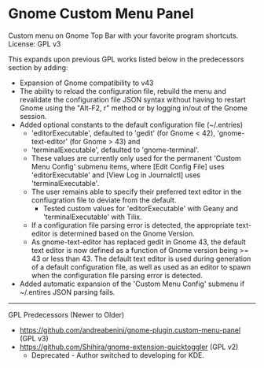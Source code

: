 # Gnome Custom Menu Panel
Custom menu on Gnome Top Bar with your favorite program shortcuts.
License: GPL v3

This expands upon previous GPL works listed below in the predecessors section by adding:
- Expansion of Gnome compatibility to v43
- The ability to reload the configuration file, rebuild the menu and revalidate the configuration file JSON syntax without having to restart Gnome using the "Alt-F2, r" method or by logging in/out of the Gnome session.
- Added optional constants to the default configuration file (~/.entries)
	- 'editorExecutable', defaulted to 'gedit' (for Gnome < 42), 'gnome-text-editor' (for Gnome > 43) and
	- 'terminalExecutable', defaulted to 'gnome-terminal'.
	- These values are currently only used for the permanent 'Custom Menu Config' submenu items, where [Edit Config File] uses 'editorExecutable' and [View Log in Journalctl] uses 'terminalExecutable'.
	- The user remains able to specify their preferred text editor in the confiugration file to deviate from the default.
		- Tested custom values for 'editorExecutable' with Geany and 'terminalExecutable' with Tilix.
	- If a configuration file parsing error is detected, the appropriate text-editor is determined based on the Gnome Version.
	- As gnome-text-editor has replaced gedit in Gnome 43, the default text editor is now defined as a function of Gnome version being >= 43 or less than 43. The default text editor is used during generation of a default configuration file, as well as used as an editor to spawn when the configuration file parsing error is detected. 
- Added automatic expansion of the 'Custom Menu Config' submenu if ~/.entires JSON parsing fails.
---

GPL Predecessors (Newer to Older)

- https://github.com/andreabenini/gnome-plugin.custom-menu-panel (GPL v3)
- https://github.com/Shihira/gnome-extension-quicktoggler (GPL v2)
	- Deprecated - Author switched to developing for KDE.
